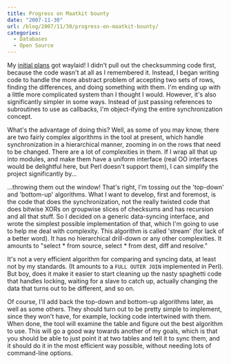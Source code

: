 ```yaml
---
title: Progress on Maatkit bounty
date: "2007-11-30"
url: /blog/2007/11/30/progress-on-maatkit-bounty/
categories:
  - Databases
  - Open Source
---
```

My [initial plans][1] got waylaid! I didn't pull out the checksumming code first, because the code wasn't at all as I remembered it. Instead, I began writing code to handle the more abstract problem of accepting two sets of rows, finding the differences, and doing something with them. I'm ending up with a little more complicated system than I thought I would. However, it's also significantly simpler in some ways. Instead of just passing references to subroutines to use as callbacks, I'm object-ifying the entire synchronization concept.

What's the advantage of doing this? Well, as some of you may know, there are two fairly complex algorithms in the tool at present, which handle synchronization in a hierarchical manner, zooming in on the rows that need to be changed. There are a lot of complexities in them. If I wrap all that up into modules, and make them have a uniform interface (real OO interfaces would be delightful here, but Perl doesn't support them), I can simplify the project significantly by&#8230;

&#8230;throwing them out the window! That's right, I'm tossing out the 'top-down' and 'bottom-up' algorithms. What I want to develop, first and foremost, is the code that does the synchronization, not the really twisted code that does bitwise XORs on groupwise slices of checksums and has recursion and all that stuff. So I decided on a generic data-syncing interface, and wrote the simplest possible implementation of that, which I'm going to use to help me deal with complexity. This algorithm is called 'stream' (for lack of a better word). It has no hierarchical drill-down or any other complexities. It amounts to "select \* from source, select \* from dest, diff and resolve."

It's not a very efficient algorithm for comparing and syncing data, at least not by my standards. (It amounts to a `FULL OUTER JOIN` implemented in Perl). But boy, does it make it easier to start cleaning up the nasty spaghetti code that handles locking, waiting for a slave to catch up, actually changing the data that turns out to be different, and so on.

Of course, I'll add back the top-down and bottom-up algorithms later, as well as some others. They should turn out to be pretty simple to implement, since they won't have, for example, locking code intertwined with them. When done, the tool will examine the table and figure out the best algorithm to use. This will go a good way towards another of my goals, which is that you should be able to just point it at two tables and tell it to sync them, and it should do it in the most efficient way possible, without needing lots of command-line options.

 [1]: /blog/2007/11/29/maatkit-bounty-begins-tomorrow/
